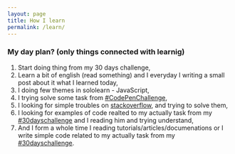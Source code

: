 ```yaml
---
layout: page
title: How I learn
permalink: /learn/
---
```


### My day plan? (only things connected with learnig)

1. Start doing thing from my 30 days challenge,
2. Learn a bit of english (read something) and I everyday I writing a small post about it what I learned today,
3. I doing few themes in sololearn - JavaScript,
4. I trying solve some task from [#CodePenChallenge](https://blog.codepen.io/2018/03/01/introducing-the-codepenchallenge/),
5. I looking for simple troubles on [stackoverflow](https://stackoverflow.com/questions/tagged/javascript), and trying to solve them,
6. I looking for examples of code realted to my actually task from my [#30dayschallenge](https://objectprogr.github.io/challenge/) and I reading him and trying understand,
7. And I form a whole time I reading tutorials/articles/documenations or I write simple code related to my actually task from my [#30dayschallenge](https://objectprogr.github.io/challenge/).